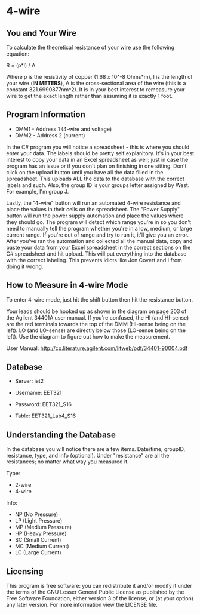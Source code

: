 # 4-wire

## You and Your Wire
To calculate the theoretical resistance of your wire use the following 
equation:

R = (p*l) / A

Where p is the resistivity of copper (1.68 x 10^-8 Ohms\*m), l is the length 
of your wire (**IN METERS**), A is the cross-sectional area of the wire 
(this is a constant 321.6990877nm^2). It is in your best interest to 
remeasure your wire to get the exact length rather than assuming it is 
exactly 1 foot.

## Program Information
* DMM1 - Address 1 (4-wire and voltage)
* DMM2 - Address 2 (current)

In the C# program you will notice a spreadsheet - this is where you should
enter your data. The labels should be pretty self explanitory. It's in your 
best interest to copy your data in an Excel spreadsheet as well; just in case 
the program has an issue or if you don't plan on finishing in one sitting.
Don't click on the upload button until you have all the data filled in
the spreadsheet. This uploads ALL the data to the database with the correct
labels and such. Also, the group ID is your groups letter assigned by West.
For example, I'm group J.

Lastly, the "4-wire" button will run an automated 4-wire resistance and 
place the values in their cells on the spreadsheet. The "Power Supply" button
will run the power supply automation and place the values where they should
go.
The program will detect which range you're in so you don't need to
manually tell the program whether you're in a low, medium, or large current
range. If you're out of range and try to run it, it'll give you an error.
After you've ran the automation and collected all the manual data, copy
and paste your data from your Excel spreadsheet in the correct sections 
on the C# spreadsheet and hit upload. This will put everything into the
database with the correct labeling. This prevents idiots like Jon Covert
and I from doing it wrong.

## How to Measure in 4-wire Mode

To enter 4-wire mode, just hit the shift button then hit the resistance button.

Your leads should be hooked up as shown in the diagram on page 203 of the Agilent 
34401A user manual. If you're confused, the HI (and HI-sense) are the red terminals 
towards the top of the DMM (HI-sense being on the left). LO (and LO-sense) are 
directly below those (LO-sense being on the left). Use the diagram to figure out 
how to make the measurement.

User Manual: http://cp.literature.agilent.com/litweb/pdf/34401-90004.pdf

## Database
* Server: iet2

* Username: EET321

* Password: EET321_S16

* Table: EET321_Lab4_S16

## Understanding the Database
In the database you will notice there are a few items. Date/time, groupID,
resistance, type, and info (optional). Under "resistance" are all the
resistances; no matter what way you measured it.

Type:
* 2-wire
* 4-wire

Info:
* NP (No Pressure)
* LP (Light Pressure)
* MP (Medium Pressure)
* HP (Heavy Pressure)
* SC (Small Current)
* MC (Medium Current)
* LC (Large Current)

## Licensing
This program is free software: you can redistribute it and/or modify
it under the terms of the GNU Lesser General Public License as published 
by the Free Software Foundation, either version 3 of the license, or
(at your option) any later version. For more information view the LICENSE
file.
